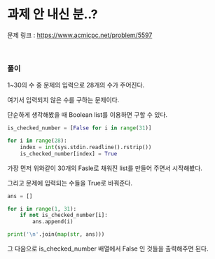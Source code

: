 과제 안 내신 분..?
===

문제 링크 : https://www.acmicpc.net/problem/5597

<br>

### 풀이

1~30의 수 중 문제의 입력으로 28개의 수가 주어진다.

여기서 입력되지 않은 수를 구하는 문제이다.

단순하게 생각해봤을 때 Boolean list를 이용하면 구할 수 있다.

```Python
is_checked_number = [False for i in range(31)]

for i in range(28):
    index = int(sys.stdin.readline().rstrip())
    is_checked_number[index] = True
```

가장 먼저 위와같이 30개의 Fasle로 채워진 list를 만들어 주면서 시작해봤다.

그리고 문제에 입력되는 수들을 True로 바꿔준다.

```Python
ans = []

for i in range(1, 31):
    if not is_checked_number[i]:
        ans.append(i)

print('\n'.join(map(str, ans)))
```

그 다음으로 is_checked_number 배열에서 False 인 것들을 출력해주면 된다.